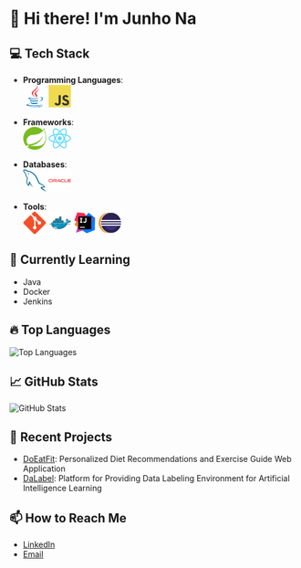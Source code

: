 # 👋 Hi there! I'm Junho Na
<!--![Header Image](https://example.com/header-image.png)-->

## 💻 Tech Stack
- **Programming Languages**:  
  <img src="https://raw.githubusercontent.com/devicons/devicon/master/icons/java/java-original.svg" width="40" alt="Java">  <img src="https://raw.githubusercontent.com/devicons/devicon/master/icons/javascript/javascript-original.svg" width="40" alt="JavaScript">

- **Frameworks**:  
  <img src="https://raw.githubusercontent.com/devicons/devicon/master/icons/spring/spring-original.svg" width="40" alt="Spring Framework">  <img src="https://raw.githubusercontent.com/devicons/devicon/master/icons/react/react-original.svg" width="40" alt="React">

- **Databases**:  
  <img src="https://raw.githubusercontent.com/devicons/devicon/master/icons/mysql/mysql-original.svg" width="40" alt="MySQL">  <img src="https://raw.githubusercontent.com/devicons/devicon/master/icons/oracle/oracle-original.svg" width="40" alt="OracleDB">

- **Tools**:  
  <img src="https://raw.githubusercontent.com/devicons/devicon/master/icons/git/git-original.svg" width="40" alt="Git">  <img src="https://raw.githubusercontent.com/devicons/devicon/master/icons/docker/docker-original.svg" width="40" alt="Docker">  <img src="https://raw.githubusercontent.com/devicons/devicon/master/icons/intellij/intellij-original.svg" width="40" alt="IntelliJ IDEA">  <img src="https://raw.githubusercontent.com/devicons/devicon/master/icons/eclipse/eclipse-original.svg" width="40" alt="Eclipse">

## 🌱 Currently Learning
- Java
- Docker
- Jenkins

## 🔥 Top Languages
![Top Languages](https://github-readme-stats.vercel.app/api/top-langs/?username=EricNakor&show_icons=true&theme=github_dark)

## 📈 GitHub Stats
![GitHub Stats](https://github-readme-stats.vercel.app/api?username=EricNakor&show_icons=true&theme=github_dark)

## 📝 Recent Projects
- [DoEatFit](https://github.com/EricNakor/doeatfit_back): Personalized Diet Recommendations and Exercise Guide Web Application
- [DaLabel](https://github.com/EricNakor/Dalabel): Platform for Providing Data Labeling Environment for Artificial Intelligence Learning

## 📫 How to Reach Me
- [LinkedIn](https://linkedin.com/in/junho-na-771005157)
- [Email](mailto:ericna130@gmail.com)
